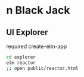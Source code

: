 # n Black Jack

## UI Explorer

required create-elm-app

```sh
cd explorer
elm reactor
;; open public/reactor.html
```
